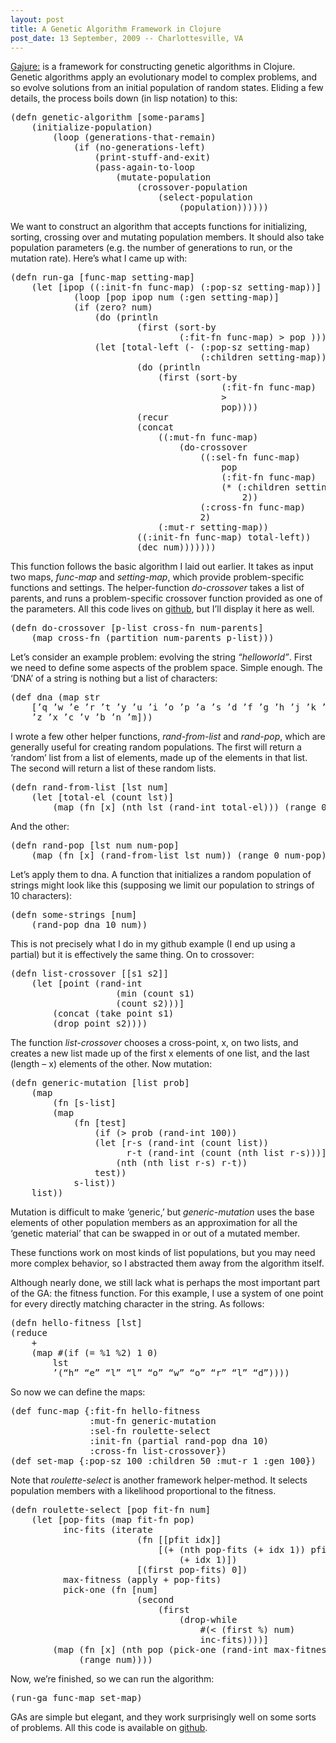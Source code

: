 ```yaml
---
layout: post
title: A Genetic Algorithm Framework in Clojure
post_date: 13 September, 2009 -- Charlottesville, VA
---
```


[Gajure:](http://github.com/Ejhfast/Gajure) is a framework for constructing
genetic algorithms in Clojure. Genetic algorithms apply an evolutionary model to complex problems, and
so evolve solutions from an initial population of random states. Eliding
a few details, the process boils down (in lisp notation) to this:

<pre>
(defn genetic-algorithm [some-params]  
    (initialize-population)  
        (loop (generations-that-remain)  
            (if (no-generations-left)  
                (print-stuff-and-exit)  
                (pass-again-to-loop  
                    (mutate-population  
                        (crossover-population  
                            (select-population  
                                (population))))))
</pre>

We want to construct an algorithm that accepts functions for
initializing, sorting, crossing over and mutating population members. It
should also take population parameters (e.g. the number of generations
to run, or the mutation rate). Here’s what I came up with:

<pre>
(defn run-ga [func-map setting-map]  
    (let [ipop ((:init-fn func-map) (:pop-sz setting-map))]  
            (loop [pop ipop num (:gen setting-map)]  
            (if (zero? num)  
                (do (println 
                        (first (sort-by 
                                (:fit-fn func-map) > pop ))))  
                (let [total-left (- (:pop-sz setting-map) 
                                    (:children setting-map))]  
                        (do (println 
                            (first (sort-by 
                                        (:fit-fn func-map) 
                                        > 
                                        pop))))  
                        (recur 
                        (concat  
                            ((:mut-fn func-map)  
                                (do-crossover  
                                    ((:sel-fn func-map)  
                                        pop  
                                        (:fit-fn func-map)  
                                        (* (:children setting-map) 
                                            2))  
                                    (:cross-fn func-map)  
                                    2)  
                            (:mut-r setting-map))  
                        ((:init-fn func-map) total-left))  
                        (dec num)))))))
</pre>

This function follows the basic algorithm I laid out earlier. It takes
as input two maps, *func-map* and *setting-map*, which provide
problem-specific functions and settings. The helper-function
*do-crossover* takes a list of parents, and runs a problem-specific
crossover function provided as one of the parameters. All this code
lives on [github](http://github.com/Ejhfast/Gajure), but I’ll display it
here as well.

<pre>
(defn do-crossover [p-list cross-fn num-parents]  
    (map cross-fn (partition num-parents p-list)))
</pre>

Let’s consider an example problem: evolving the string *“helloworld”*.
First we need to define some aspects of the problem space. Simple
enough. The ‘DNA’ of a string is nothing but a list of characters:

<pre>
(def dna (map str  
    [’q ’w ’e ’r ’t ’y ’u ’i ’o ’p ’a ’s ’d ’f ’g ’h ’j ’k ’l  
    ’z ’x ’c ’v ’b ’n ’m]))
</pre>

I wrote a few other helper functions, *rand-from-list* and *rand-pop*,
which are generally useful for creating random populations. The first
will return a ‘random’ list from a list of elements, made up of the
elements in that list. The second will return a list of these random
lists.

<pre>
(defn rand-from-list [lst num]  
    (let [total-el (count lst)]  
        (map (fn [x] (nth lst (rand-int total-el))) (range 0 num))))
</pre>

And the other:

<pre>
(defn rand-pop [lst num num-pop]  
    (map (fn [x] (rand-from-list lst num)) (range 0 num-pop)))
</pre>

Let’s apply them to dna. A function that initializes a random population
of strings might look like this (supposing we limit our population to
strings of 10 characters):

<pre>
(defn some-strings [num]  
    (rand-pop dna 10 num))
</pre>

This is not precisely what I do in my github example (I end up using a
partial) but it is effectively the same thing. On to crossover:

<pre>
(defn list-crossover [[s1 s2]]  
    (let [point (rand-int  
                    (min (count s1)  
                    (count s2)))]  
        (concat (take point s1)  
        (drop point s2))))
</pre>

The function *list-crossover* chooses a cross-point, x, on two lists,
and creates a new list made up of the first x elements of one list, and
the last (length – x) elements of the other. Now mutation:

<pre>
(defn generic-mutation [list prob]  
    (map  
        (fn [s-list]  
        (map  
            (fn [test]  
                (if (> prob (rand-int 100))  
                (let [r-s (rand-int (count list))  
                      r-t (rand-int (count (nth list r-s)))]  
                    (nth (nth list r-s) r-t))  
                test))  
            s-list))  
    list))
</pre>

Mutation is difficult to make ‘generic,’ but *generic-mutation* uses the
base elements of other population members as an approximation for all
the ‘genetic material’ that can be swapped in or out of a mutated
member.

These functions work on most kinds of list populations, but you may need
more complex behavior, so I abstracted them away from the algorithm
itself.

Although nearly done, we still lack what is perhaps the most important
part of the GA: the fitness function. For this example, I use a system
of one point for every directly matching character in the string. As
follows:

<pre>
(defn hello-fitness [lst]  
(reduce  
    +  
    (map #(if (= %1 %2) 1 0)  
        lst  
        ’(“h” “e” “l” “l” “o” “w” “o” “r” “l” “d”))))
</pre>

So now we can define the maps:

<pre>
(def func-map {:fit-fn hello-fitness 
               :mut-fn generic-mutation  
               :sel-fn roulette-select 
               :init-fn (partial rand-pop dna 10)  
               :cross-fn list-crossover})  
(def set-map {:pop-sz 100 :children 50 :mut-r 1 :gen 100})
</pre>

Note that *roulette-select* is another framework helper-method. It
selects population members with a likelihood proportional to the
fitness.

<pre>
(defn roulette-select [pop fit-fn num]  
    (let [pop-fits (map fit-fn pop)  
          inc-fits (iterate 
                        (fn [[pfit idx]]  
                            [(+ (nth pop-fits (+ idx 1)) pfit) 
                                (+ idx 1)])  
                        [(first pop-fits) 0])  
          max-fitness (apply + pop-fits)  
          pick-one (fn [num] 
                        (second 
                            (first 
                                (drop-while 
                                    #(< (first %) num) 
                                    inc-fits))))]  
        (map (fn [x] (nth pop (pick-one (rand-int max-fitness)))) 
             (range num))))
</pre>

Now, we’re finished, so we can run the algorithm:

<pre>
(run-ga func-map set-map)
</pre>

GAs are simple but elegant, and they work surprisingly well on some
sorts of problems. All this code is available on
[github](http://github.com/Ejhfast/Gajure).
